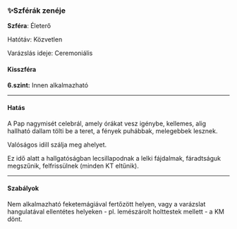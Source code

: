 ### ✨Szférák zenéje

**Szféra**: Életerő

Hatótáv: Közvetlen

Varázslás ideje: Ceremoniális

#### Kisszféra

**6.szint:** Innen alkalmazható

---
#### Hatás

A Pap nagymisét celebrál, amely órákat vesz igénybe, kellemes, alig hallható dallam tölti be a teret, a fények puhábbak, melegebbek lesznek.

Valóságos idill szálja meg ahelyet. 

Ez idő alatt a hallgatóságban lecsillapodnak a lelki fájdalmak, fáradtságuk megszűnik, felfrissülnek (minden KT eltűnik).

---
#### Szabályok

Nem alkalmazható feketemágiával fertőzött helyen, vagy a varázslat hangulatával ellentétes helyeken - pl. lemészárolt holttestek mellett - a KM dönt.
